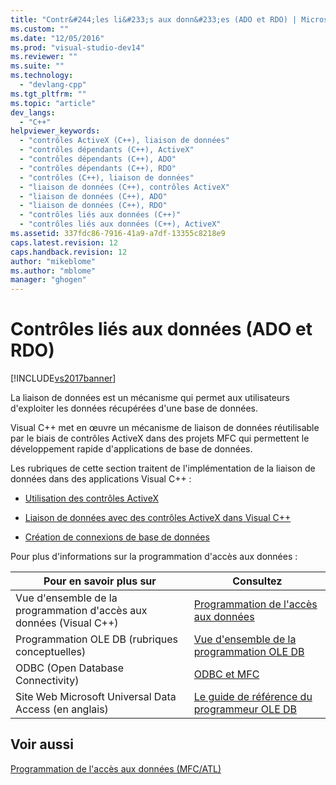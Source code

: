 ```yaml
---
title: "Contr&#244;les li&#233;s aux donn&#233;es (ADO et RDO) | Microsoft Docs"
ms.custom: ""
ms.date: "12/05/2016"
ms.prod: "visual-studio-dev14"
ms.reviewer: ""
ms.suite: ""
ms.technology: 
  - "devlang-cpp"
ms.tgt_pltfrm: ""
ms.topic: "article"
dev_langs: 
  - "C++"
helpviewer_keywords: 
  - "contrôles ActiveX (C++), liaison de données"
  - "contrôles dépendants (C++), ActiveX"
  - "contrôles dépendants (C++), ADO"
  - "contrôles dépendants (C++), RDO"
  - "contrôles (C++), liaison de données"
  - "liaison de données (C++), contrôles ActiveX"
  - "liaison de données (C++), ADO"
  - "liaison de données (C++), RDO"
  - "contrôles liés aux données (C++)"
  - "contrôles liés aux données (C++), ActiveX"
ms.assetid: 337fdc86-7916-41a9-a7df-13355c8218e9
caps.latest.revision: 12
caps.handback.revision: 12
author: "mikeblome"
ms.author: "mblome"
manager: "ghogen"
---
```

# Contr&#244;les li&#233;s aux donn&#233;es (ADO et RDO)
[!INCLUDE[vs2017banner](../../assembler/inline/includes/vs2017banner.md)]

La liaison de données est un mécanisme qui permet aux utilisateurs d'exploiter les données récupérées d'une base de données.  
  
 Visual C\+\+ met en œuvre un mécanisme de liaison de données réutilisable par le biais de contrôles ActiveX dans des projets MFC qui permettent le développement rapide d'applications de base de données.  
  
 Les rubriques de cette section traitent de l'implémentation de la liaison de données dans des applications Visual C\+\+ :  
  
-   [Utilisation des contrôles ActiveX](../../data/ado-rdo/using-activex-controls.md)  
  
-   [Liaison de données avec des contrôles ActiveX dans Visual C\+\+](../../data/ado-rdo/databinding-with-activex-controls-in-visual-cpp.md)  
  
-   [Création de connexions de base de données](../../data/ado-rdo/creating-database-connections.md)  
  
 Pour plus d'informations sur la programmation d'accès aux données :  
  
|Pour en savoir plus sur|Consultez|  
|-----------------------------|---------------|  
|Vue d'ensemble de la programmation d'accès aux données \(Visual C\+\+\)|[Programmation de l'accès aux données](../../data/data-access-programming-mfc-atl.md)|  
|Programmation OLE DB \(rubriques conceptuelles\)|[Vue d'ensemble de la programmation OLE DB](../../data/oledb/ole-db-programming-overview.md)|  
|ODBC \(Open Database Connectivity\)|[ODBC et MFC](../../data/odbc/odbc-and-mfc.md)|  
|Site Web Microsoft Universal Data Access \(en anglais\)|[Le guide de référence du programmeur OLE DB](http://go.microsoft.com/fwlink/?LinkId=121548)|  
  
## Voir aussi  
 [Programmation de l'accès aux données \(MFC\/ATL\)](../../data/data-access-programming-mfc-atl.md)